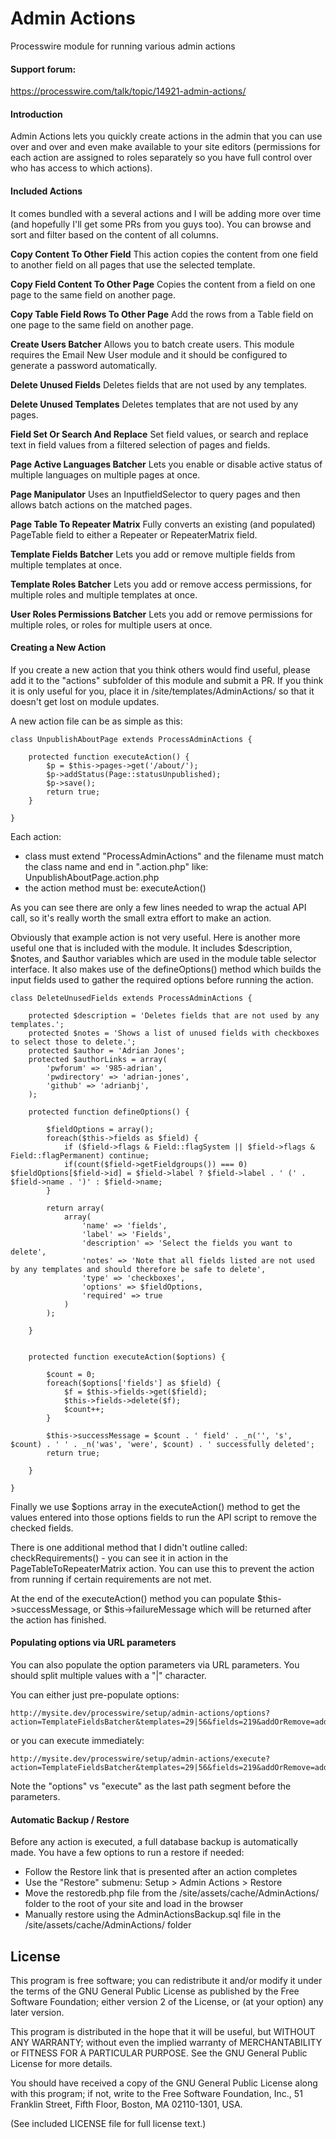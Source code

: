 # Admin Actions #

Processwire module for running various admin actions


#### Support forum:
https://processwire.com/talk/topic/14921-admin-actions/

#### Introduction

Admin Actions lets you quickly create actions in the admin that you can use over and over and even make available to your site editors (permissions for each action are assigned to roles separately so you have full control over who has access to which actions).

#### Included Actions

It comes bundled with a several actions and I will be adding more over time (and hopefully I'll get some PRs from you guys too). You can browse and sort and filter based on the content of all columns.

**Copy Content To Other Field**
This action copies the content from one field to another field on all pages that use the selected template.

**Copy Field Content To Other Page**
Copies the content from a field on one page to the same field on another page.

**Copy Table Field Rows To Other Page**
Add the rows from a Table field on one page to the same field on another page.

**Create Users Batcher**
Allows you to batch create users. This module requires the Email New User module and it should be configured to generate a password automatically.

**Delete Unused Fields**
Deletes fields that are not used by any templates.

**Delete Unused Templates**
Deletes templates that are not used by any pages.

**Field Set Or Search And Replace**
Set field values, or search and replace text in field values from a filtered selection of pages and fields.

**Page Active Languages Batcher**
Lets you enable or disable active status of multiple languages on multiple pages at once.

**Page Manipulator**
Uses an InputfieldSelector to query pages and then allows batch actions on the matched pages.

**Page Table To Repeater Matrix**
Fully converts an existing (and populated) PageTable field to either a Repeater or RepeaterMatrix field.

**Template Fields Batcher**
Lets you add or remove multiple fields from multiple templates at once.

**Template Roles Batcher**
Lets you add or remove access permissions, for multiple roles and multiple templates at once.

**User Roles Permissions Batcher**
Lets you add or remove permissions for multiple roles, or roles for multiple users at once.

#### Creating a New Action

If you create a new action that you think others would find useful, please add it to the "actions" subfolder of this module and submit a PR. If you think it is only useful for you, place it in /site/templates/AdminActions/ so that it doesn't get lost on module updates.

A new action file can be as simple as this:

```
class UnpublishAboutPage extends ProcessAdminActions {

    protected function executeAction() {
        $p = $this->pages->get('/about/');
        $p->addStatus(Page::statusUnpublished);
        $p->save();
        return true;
    }

}
```

Each action:

* class must extend "ProcessAdminActions" and the filename must match the class name and end in ".action.php" like: UnpublishAboutPage.action.php
* the action method must be: executeAction()

As you can see there are only a few lines needed to wrap the actual API call, so it's really worth the small extra effort to make an action.

Obviously that example action is not very useful. Here is another more useful one that is included with the module. It includes $description, $notes, and $author variables which are used in the module table selector interface. It also makes use of the defineOptions() method which builds the input fields used to gather the required options before running the action.

```
class DeleteUnusedFields extends ProcessAdminActions {

    protected $description = 'Deletes fields that are not used by any templates.';
    protected $notes = 'Shows a list of unused fields with checkboxes to select those to delete.';
    protected $author = 'Adrian Jones';
    protected $authorLinks = array(
        'pwforum' => '985-adrian',
        'pwdirectory' => 'adrian-jones',
        'github' => 'adrianbj',
    );

    protected function defineOptions() {

        $fieldOptions = array();
        foreach($this->fields as $field) {
            if ($field->flags & Field::flagSystem || $field->flags & Field::flagPermanent) continue;
            if(count($field->getFieldgroups()) === 0) $fieldOptions[$field->id] = $field->label ? $field->label . ' (' . $field->name . ')' : $field->name;
        }

        return array(
            array(
                'name' => 'fields',
                'label' => 'Fields',
                'description' => 'Select the fields you want to delete',
                'notes' => 'Note that all fields listed are not used by any templates and should therefore be safe to delete',
                'type' => 'checkboxes',
                'options' => $fieldOptions,
                'required' => true
            )
        );

    }


    protected function executeAction($options) {

        $count = 0;
        foreach($options['fields'] as $field) {
            $f = $this->fields->get($field);
            $this->fields->delete($f);
            $count++;
        }

        $this->successMessage = $count . ' field' . _n('', 's', $count) . ' ' . _n('was', 'were', $count) . ' successfully deleted';
        return true;

    }

}
```

Finally we use $options array in the executeAction() method to get the values entered into those options fields to run the API script to remove the checked fields.

There is one additional method that I didn't outline called: checkRequirements() - you can see it in action in the PageTableToRepeaterMatrix action. You can use this to prevent the action from running if certain requirements are not met.

At the end of the executeAction() method you can populate $this->successMessage, or $this->failureMessage which will be returned after the action has finished.

#### Populating options via URL parameters

You can also populate the option parameters via URL parameters. You should split multiple values with a "|" character.

You can either just pre-populate options:
```
http://mysite.dev/processwire/setup/admin-actions/options?action=TemplateFieldsBatcher&templates=29|56&fields=219&addOrRemove=add
```
or you can execute immediately:
```
http://mysite.dev/processwire/setup/admin-actions/execute?action=TemplateFieldsBatcher&templates=29|56&fields=219&addOrRemove=add
```
Note the "options" vs "execute" as the last path segment before the parameters.

#### Automatic Backup / Restore

Before any action is executed, a full database backup is automatically made. You have a few options to run a restore if needed:

* Follow the Restore link that is presented after an action completes
* Use the "Restore" submenu: Setup > Admin Actions > Restore
* Move the restoredb.php file from the /site/assets/cache/AdminActions/ folder to the root of your site and load in the browser
* Manually restore using the AdminActionsBackup.sql file in the /site/assets/cache/AdminActions/ folder

## License

This program is free software; you can redistribute it and/or
modify it under the terms of the GNU General Public License
as published by the Free Software Foundation; either version 2
of the License, or (at your option) any later version.

This program is distributed in the hope that it will be useful,
but WITHOUT ANY WARRANTY; without even the implied warranty of
MERCHANTABILITY or FITNESS FOR A PARTICULAR PURPOSE.  See the
GNU General Public License for more details.

You should have received a copy of the GNU General Public License
along with this program; if not, write to the Free Software
Foundation, Inc., 51 Franklin Street, Fifth Floor, Boston, MA  02110-1301, USA.

(See included LICENSE file for full license text.)

